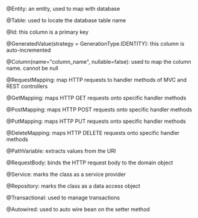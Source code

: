 @Entity: an entity, used to map with database

@Table: used to locate the database table name

@Id: this column is a primary key

@GeneratedValue(strategy = GenerationType.IDENTITY): this column is auto-incremented

@Column(name="column_name", nullable=false): used to map the column name. cannot be null

@RequestMapping: map HTTP requests to handler methods of MVC and REST controllers

@GetMapping: maps HTTP GET requests onto specific handler methods

@PostMapping: maps HTTP POST requests onto specific handler methods

@PutMapping: maps HTTP PUT requests onto specific handler methods

@DeleteMapping: maps HTTP DELETE requests onto specific handler methods

@PathVariable: extracts values from the URI

@RequestBody: binds the HTTP request body to the domain object

@Service: marks the class as a service provider

@Repository: marks the class as a data access object

@Transactional: used to manage transactions

@Autowired: used to auto wire bean on the setter method


